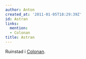 ```yaml
---
author: Anton
created_at: '2011-01-05T18:29:39Z'
id: Astran
links:
  mention:
  - Colonan
title: Astran
---
```


Ruinstad i [Colonan].

  [Colonan]: Colonan
